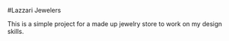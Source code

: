 #Lazzari Jewelers

This is a simple project for a made up jewelry store to work on my design skills.
